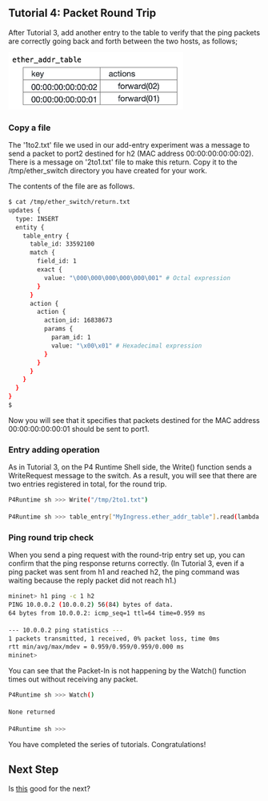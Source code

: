 ## Tutorial 4: Packet Round Trip

After Tutorial 3, add another entry to the table to verify that the ping packets are correctly going back and forth between the two hosts, as follows;

<img src="t4_table.png" alt="attach:(table entry)" title="Table Entry" width="350">

###  Copy a file

The '1to2.txt' file we used in our add-entry experiment was a message to send a packet to port2 destined for h2 (MAC address 00:00:00:00:00:02). There is a message on '2to1.txt' file to make this return. Copy it to the /tmp/ether_switch directory you have created for your work.

The contents of the file are as follows.

```bash
$ cat /tmp/ether_switch/return.txt 
updates {
  type: INSERT
  entity {
    table_entry {
      table_id: 33592100
      match {
        field_id: 1
        exact {
          value: "\000\000\000\000\000\001" # Octal expression
        }
      }
      action {
        action {
          action_id: 16838673
          params {
            param_id: 1 
            value: "\x00\x01" # Hexadecimal expression
          }
        }
      }
    }
  }
}
$
```

Now you will see that it specifies that packets destined for the MAC address 00:00:00:00:00:01 should be sent to port1.

### Entry adding operation

As in Tutorial 3, on the P4 Runtime Shell side, the Write() function sends a WriteRequest message to the switch. As a result, you will see that there are two entries registered in total, for the round trip.

```bash
P4Runtime sh >>> Write("/tmp/2to1.txt")

P4Runtime sh >>> table_entry["MyIngress.ether_addr_table"].read(lambda a: print(a))   
```
### Ping round trip check
When you send a ping request with the round-trip entry set up, you can confirm that the ping response returns correctly. (In Tutorial 3, even if a ping packet was sent from h1 and reached h2, the ping command was waiting because the reply packet did not reach h1.)
```bash
mininet> h1 ping -c 1 h2
PING 10.0.0.2 (10.0.0.2) 56(84) bytes of data.
64 bytes from 10.0.0.2: icmp_seq=1 ttl=64 time=0.959 ms

--- 10.0.0.2 ping statistics ---
1 packets transmitted, 1 received, 0% packet loss, time 0ms
rtt min/avg/max/mdev = 0.959/0.959/0.959/0.000 ms
mininet> 
```
You can see that the Packet-In is not happening by the Watch() function times out without receiving any packet.
```bash
P4Runtime sh >>> Watch()

None returned

P4Runtime sh >>>
```



You have completed the series of tutorials. Congratulations!

## Next Step

Is [this](README.md#next-step) good for the next? 
